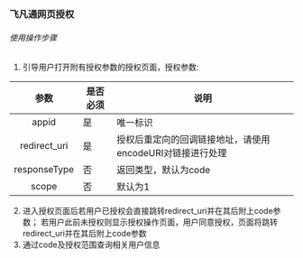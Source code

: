 ### 飞凡通网页授权


###### 使用操作步骤
1. 引导用户打开附有授权参数的授权页面，授权参数:

| 参数 | 是否必须 | 说明 |
|:-------------:|-------------|-------------|
| appid | 是 | 唯一标识 |
| redirect_uri | 是 | 授权后重定向的回调链接地址，请使用encodeURI对链接进行处理 |
| responseType | 否 | 返回类型，默认为code|
| scope | 否 | 默认为1 |

2. 进入授权页面后若用户已授权会直接跳转redirect_uri并在其后附上code参数；
若用户此前未授权则显示授权操作页面，用户同意授权，页面将跳转redirect_uri并在其后附上code参数
3. 通过code及授权范围查询相关用户信息
